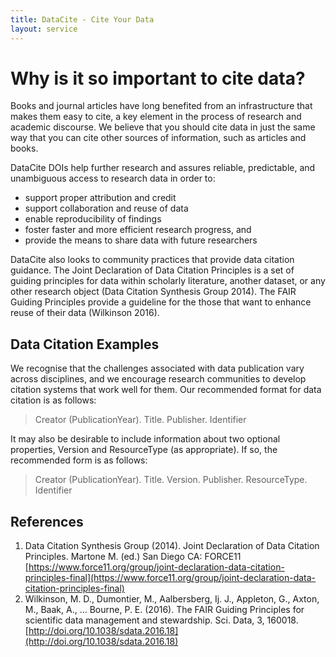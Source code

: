 ```yaml
---
title: DataCite - Cite Your Data
layout: service
---
```


# Why is it so important to cite data?

Books and journal articles have long benefited from an infrastructure that makes them easy to cite, a key element in the process of research and academic discourse. We believe that you should cite data in just the same way that you can cite other sources of information, such as articles and books.

DataCite DOIs help further research and assures reliable, predictable, and unambiguous access to research data in order to:

* support proper attribution and credit
* support collaboration and reuse of data
* enable reproducibility of findings
* foster faster and more efficient research progress, and
* provide the means to share data with future researchers

DataCite also looks to community practices that provide data citation guidance.  The Joint Declaration of Data Citation Principles is a set of guiding principles for data within scholarly literature, another dataset, or any other research object (Data Citation Synthesis Group 2014). The FAIR Guiding Principles provide a guideline for the those that want to enhance reuse of their data (Wilkinson 2016).

## Data Citation Examples

We recognise that the challenges associated with data publication vary across disciplines, and we encourage research communities to develop citation systems that work well for them. Our recommended format for data citation is as follows:

> Creator (PublicationYear). Title. Publisher. Identifier

It may also be desirable to include information about two optional properties, Version and  ResourceType (as appropriate). If so, the recommended form is as follows:

> Creator (PublicationYear). Title. Version. Publisher. ResourceType. Identifier

## References

1. Data Citation Synthesis Group (2014). Joint Declaration of Data Citation Principles. Martone M. (ed.) San Diego CA: FORCE11 [https://www.force11.org/group/joint-declaration-data-citation-principles-final](https://www.force11.org/group/joint-declaration-data-citation-principles-final)
1. Wilkinson, M. D., Dumontier, M., Aalbersberg, Ij. J., Appleton, G., Axton, M., Baak, A., … Bourne, P. E. (2016). The FAIR Guiding Principles for scientific data management and stewardship. Sci. Data, 3, 160018. [http://doi.org/10.1038/sdata.2016.18](http://doi.org/10.1038/sdata.2016.18)
